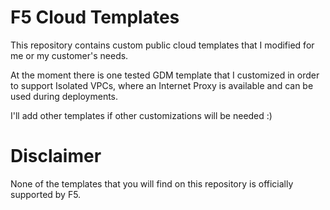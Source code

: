 # F5 Cloud Templates
This repository contains custom public cloud templates that I modified for me or my customer's needs.

At the moment there is one tested GDM template that I customized in order to support Isolated VPCs, where an Internet Proxy is available and can be used during deployments.


I'll add other templates if other customizations will be needed :)

# Disclaimer
None of the templates that you will find on this repository is officially supported by F5.




